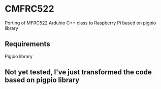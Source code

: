 # CMFRC522
Porting of MFRC522 Arduino C++ class to Raspberry Pi based on pigpio library

## Requirements
Pigpio library

## Not yet tested, I've just transformed the code based on pigpio library
## 
